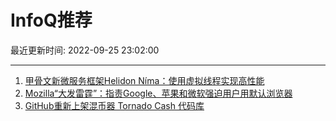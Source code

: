 # InfoQ推荐

最近更新时间: 2022-09-25 23:02:00

--- 
1. [甲骨文新微服务框架Helidon Níma：使用虚拟线程实现高性能](https://www.infoq.cn/article/3IgHpkRJIsFXm0vPNvFc) 
2. [Mozilla“大发雷霆”：指责Google、苹果和微软强迫用户用默认浏览器](https://www.infoq.cn/article/dxf9lY8Elt5BtbtEUG0z) 
3. [GitHub重新上架混币器 Tornado Cash 代码库](https://www.infoq.cn/article/FJiNZC4jXbjPHj43jssH) 

